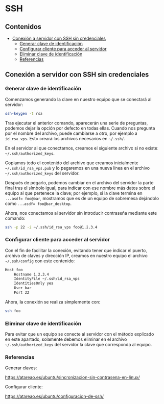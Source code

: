# SSH

## Contenidos

- [Conexión a servidor con SSH sin credenciales](#conexión-a-servidor-con-ssh-sin-credenciales)
  - [Generar clave de identificación](#generar-clave-de-identificación)
  - [Configurar cliente para acceder al servidor](#configurar-cliente-para-acceder-al-servidor)
  - [Eliminar clave de identificación](#eliminar-clave-de-identificación)
  - [Referencias](#referencias)

## Conexión a servidor con SSH sin credenciales

### Generar clave de identificación

Comenzamos generando la clave en nuestro equipo que se conectará al servidor:

```bash
ssh-keygen -t rsa
```

Tras ejecutar el anterior comando, aparecerán una serie de preguntas, podemos dejar la opción por defecto en todas ellas. Cuando nos pregunta por el nombre del archivo, puede cambiarse a otro, por ejemplo a `id_rsa_vps`. Esto creará los archivos necesarios en `~/.ssh/`.

En el servidor al que conectarnos, creamos el siguiente archivo si no existe: `~/.ssh/authorized_keys`.

Copiamos todo el contenido del archivo que creamos inicialmente `~/.ssh/id_rsa_vps.pub` y lo pegaremos en una nueva línea en el archivo `~/.ssh/authorized_keys` del servidor.

Después de pegarlo, podemos cambiar en el archivo del servidor la parte final tras el símbolo igual, para indicar con ese nombre más datos sobre el equipo al que pertenece la clave; por ejemplo, si la clave termina en `...asdf= foo@bar`, mostramos que es de un equipo de sobremesa dejándolo como `...asdf= foo@bar_desktop`.

Ahora, nos conectamos al servidor sin introducir contraseña mediante este comando:

```bash
ssh -p 22 -i ~/.ssh/id_rsa_vps foo@1.2.3.4
```

### Configurar cliente para acceder al servidor 

Con el fin de facilitar la conexión, evitando tener que indicar el puerto, archivo de claves y dirección IP, creamos en nuestro equipo el archivo `~/.ssh/config` con este contenido:

```bash
Host foo
    Hostname 1.2.3.4
    IdentityFile ~/.ssh/id_rsa_vps
    IdentitiesOnly yes
    User bar
    Port 22
```

Ahora, la conexión se realiza simplemente con:

```bash
ssh foo
```

### Eliminar clave de identificación

Para evitar que un equipo se conecte al servidor con el método explicado en este apartado, solamente debemos eliminar en el archivo `~/.ssh/authorized_keys` del servidor la clave que corresponda al equipo.

### Referencias

Generar claves:

<https://atareao.es/ubuntu/sincronizacion-sin-contrasena-en-linux/>

Configurar cliente:

<https://atareao.es/ubuntu/configuracion-de-ssh/>
